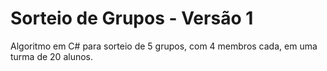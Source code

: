 # Sorteio de Grupos - Versão 1 #

Algoritmo em C# para sorteio de 5 grupos, com 4 membros cada, em uma turma de 20 alunos.
